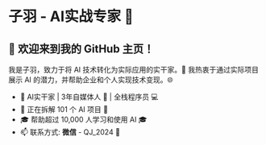 # 子羽 - AI实战专家 🌟

## 👋 欢迎来到我的 GitHub 主页！

我是子羽，致力于将 AI 技术转化为实际应用的实干家。🚀
我热衷于通过实际项目展示 AI 的潜力，并帮助企业和个人实现技术变现。🌐

- 🌟 AI实干家 | 3年自媒体人 📢 | 全栈程序员 💻
- 💼 正在拆解 101 个 AI 项目 🔧
- 🎓 帮助超过 10,000 人学习和使用 AI 🎓
- 📫 联系方式: **微信** - QJ_2024 📩
